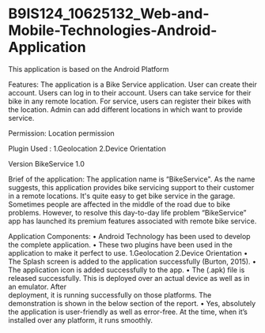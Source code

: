 # B9IS124_10625132_Web-and-Mobile-Technologies-Android-Application

This application is based on the Android Platform

Features:
The application is a Bike Service application.
User can create their account.
Users can log in to their account.
Users can take service for their bike in any remote location.
For service, users can register their bikes with the location.
Admin can add different locations in which want to provide service.

Permission:
Location permission

Plugin Used :	1.Geolocation
			    2.Device Orientation


Version
BikeService 1.0


Brief of the application:
The application name is “BikeService". As the name suggests, this application provides bike servicing support to their customer in a remote locations. It's quite easy to get bike service in the garage. Sometimes people are affected in the middle of the road due to bike problems. However, to resolve this day-to-day life problem “BikeService” app has launched its premium features associated with remote bike service. 

Application Components:
•	Android Technology has been used to develop the complete application.
•	These two plugins have been used in the application to make it perfect to use. 
  	1.Geolocation
	2.Device Orientation
•	The Splash screen is added to the application successfully (Burton, 2015). 
•	The application icon is added successfully to the app. 
•	The (.apk) file is released successfully. This is deployed over an actual device as well as in an emulator. After       
    deployment, it is running successfully on those platforms. The demonstration is shown in the below section of the report.
•	Yes, absolutely the application is user-friendly as well as error-free. At the time, when it’s installed over any 
    platform, it runs smoothly. 


